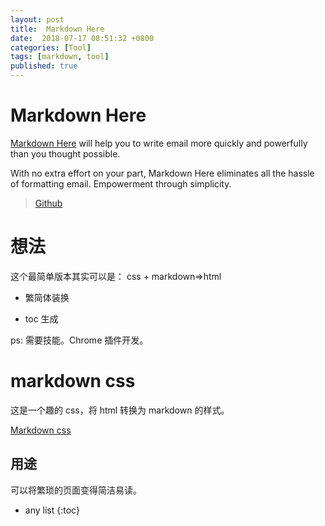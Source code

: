 ```yaml
---
layout: post
title:  Markdown Here
date:  2018-07-17 08:51:32 +0800
categories: [Tool]
tags: [markdown, tool]
published: true
---
```


# Markdown Here

[Markdown Here](https://markdown-here.com/) will help you to write email more quickly and powerfully than you thought possible.

With no extra effort on your part, Markdown Here eliminates all the hassle of formatting email. Empowerment through simplicity.

> [Github](https://github.com/adam-p/markdown-here)


# 想法

这个最简单版本其实可以是： css + markdown=>html

- 繁简体装换

- toc 生成

ps: 需要技能。Chrome 插件开发。


# markdown css

这是一个趣的 css，将 html 转换为 markdown 的样式。

[Markdown css](https://mrcoles.com/demo/markdown-css/)

## 用途

可以将繁琐的页面变得简洁易读。

* any list
{:toc}